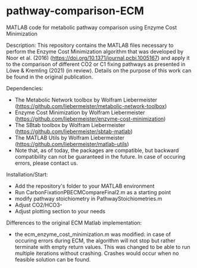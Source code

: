 # pathway-comparison-ECM
MATLAB code for metabolic pathway comparison using Enzyme Cost Minimization

Description:
This repository contains the MATLAB files necessary to perform the Enzyme Cost Minimization algorithm that was developed by Noor et al. (2016) (https://doi.org/10.1371/journal.pcbi.1005167) and apply it to the comparison of different CO2 or C1 fixing pathways as presented in Löwe & Kremling (2021) (in review). Details on the purpose of this work can be found in the original publication.

Dependencies:
- The Metabolic Network toolbox by Wolfram Liebermeister (https://github.com/liebermeister/metabolic-network-toolbox)
- Enzyme Cost Minimization by Wolfram Liebermeister (https://github.com/liebermeister/enzyme-cost-minimization)
- The SBtab toolbox by Wolfram Liebermeister (https://github.com/liebermeister/sbtab-matlab)
- The MATLAB Utils by Wolfram Liebermeister (https://github.com/liebermeister/matlab-utils)
- Note that, as of today, the packages are compatible, but backward compatibility can not be guaranteed in the future. In case of occuring errors, please contact us.  

Installation/Start:
- Add the repository's folder to your MATLAB environment
- Run CarbonFixationPBECMCompareFinal2.m as a starting point
- modify pathway stoichiometry in PathwayStoichiometries.m
- Adjust CO2/HCO3-
- Adjust plotting section to your needs

Differences to the original ECM Matlab implementation:
- the ecm_enzyme_cost_minimization.m was modified: in case of occuring errors during ECM, the algorithm will not stop but rather terminate with empty return values. This was changed to be able to run multiple iterations without crashing. Crashes would occur when no feasible solution can be found.
